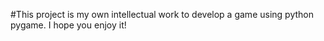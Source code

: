 #This project is my own intellectual work to develop a game using python pygame. I hope you enjoy it!
